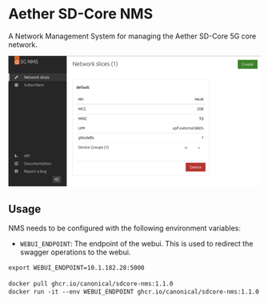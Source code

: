 # Aether SD-Core NMS

A Network Management System for managing the Aether SD-Core 5G core network.

![Screenshot](images/nms_screenshot.png)

## Usage

NMS needs to be configured with the following environment variables:
- `WEBUI_ENDPOINT`: The endpoint of the webui. This is used to redirect the swagger operations to the webui.

```console
export WEBUI_ENDPOINT=10.1.182.28:5000

docker pull ghcr.io/canonical/sdcore-nms:1.1.0
docker run -it --env WEBUI_ENDPOINT ghcr.io/canonical/sdcore-nms:1.1.0
```
